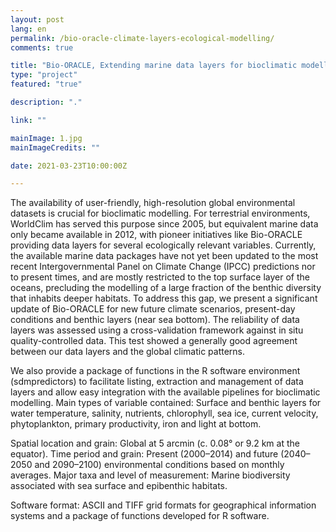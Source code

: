 ```yaml
---
layout: post
lang: en
permalink: /bio-oracle-climate-layers-ecological-modelling/
comments: true

title: "Bio-ORACLE, Extending marine data layers for bioclimatic modelling"
type: "project"
featured: "true"

description: "."

link: ""

mainImage: 1.jpg
mainImageCredits: ""

date: 2021-03-23T10:00:00Z

---
```


The availability of user-friendly, high-resolution global environmental datasets is crucial for bioclimatic modelling. For terrestrial environments, WorldClim has served this purpose since 2005, but equivalent marine data only became available in 2012, with pioneer initiatives like Bio-ORACLE providing data layers for several ecologically relevant variables. Currently, the available marine data packages have not yet been updated to the most recent Intergovernmental Panel on Climate Change (IPCC) predictions nor to present times, and are mostly restricted to the top surface layer of the oceans, precluding the modelling of a large fraction of the benthic diversity that inhabits deeper habitats. To address this gap, we present a significant update of Bio-ORACLE for new future climate scenarios, present-day conditions and benthic layers (near sea bottom). The reliability of data layers was assessed using a cross-validation framework against in situ quality-controlled data. This test showed a generally good agreement between our data layers and the global climatic patterns.

We also provide a package of functions in the R software environment (sdmpredictors) to facilitate listing, extraction and management of data layers and allow easy integration with the available pipelines for bioclimatic modelling. Main types of variable contained: Surface and benthic layers for water temperature, salinity, nutrients, chlorophyll, sea ice, current velocity, phytoplankton, primary productivity, iron and light at bottom.

Spatial location and grain: Global at 5 arcmin (c. 0.08° or 9.2 km at the equator). Time period and grain: Present (2000–2014) and future (2040–2050 and 2090–2100) environmental conditions based on monthly averages. Major taxa and level of measurement: Marine biodiversity associated with sea surface and epibenthic habitats.

Software format: ASCII and TIFF grid formats for geographical information systems and a package of functions developed for R software.
